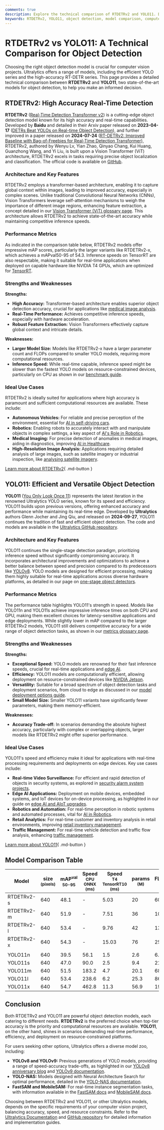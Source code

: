 ```yaml
---
comments: true
description: Explore the technical comparison of RTDETRv2 and YOLO11. Discover strengths, weaknesses, and ideal use cases to choose the best detection model.
keywords: RTDETRv2, YOLO11, object detection, model comparison, computer vision, real-time detection, accuracy, performance metrics, Ultralytics
---
```


# RTDETRv2 vs YOLO11: A Technical Comparison for Object Detection

Choosing the right object detection model is crucial for computer vision projects. Ultralytics offers a range of models, including the efficient YOLO series and the high-accuracy RT-DETR series. This page provides a detailed technical comparison between **RTDETRv2** and **YOLO11**, two state-of-the-art models for object detection, to help you make an informed decision.

<script async src="https://cdn.jsdelivr.net/npm/chart.js"></script>
<script defer src="../../javascript/benchmark.js"></script>

<canvas id="modelComparisonChart" width="1024" height="400" active-models='["RTDETRv2", "YOLO11"]'></canvas>

## RTDETRv2: High Accuracy Real-Time Detection

**RTDETRv2** ([Real-Time Detection Transformer v2](https://github.com/lyuwenyu/RT-DETR/tree/main/rtdetrv2_pytorch#readme)) is a cutting-edge object detection model known for its high accuracy and real-time capabilities. Developed by **Baidu** and detailed in their Arxiv paper released on **2023-04-17** ([DETRs Beat YOLOs on Real-time Object Detection](https://arxiv.org/abs/2304.08069)), and further improved in a paper released on **2024-07-24** ([RT-DETRv2: Improved Baseline with Bag-of-Freebies for Real-Time Detection Transformer](https://arxiv.org/abs/2407.17140)), RTDETRv2, authored by Wenyu Lv, Yian Zhao, Qinyao Chang, Kui Huang, Guanzhong Wang, and Yi Liu, is built upon a Vision Transformer (ViT) architecture, RTDETRv2 excels in tasks requiring precise object localization and classification. The official code is available on [GitHub](https://github.com/lyuwenyu/RT-DETR/tree/main/rtdetrv2_pytorch).

### Architecture and Key Features

RTDETRv2 employs a transformer-based architecture, enabling it to capture global context within images, leading to improved accuracy, especially in complex scenes. Unlike traditional Convolutional Neural Networks (CNNs), Vision Transformers leverage self-attention mechanisms to weigh the importance of different image regions, enhancing feature extraction, a concept detailed in our [Vision Transformer (ViT) glossary page](https://www.ultralytics.com/glossary/vision-transformer-vit). This architecture allows RTDETRv2 to achieve state-of-the-art accuracy while maintaining competitive inference speeds.

### Performance Metrics

As indicated in the comparison table below, RTDETRv2 models offer impressive mAP scores, particularly the larger variants like RTDETRv2-x, which achieves a mAPval50-95 of 54.3. Inference speeds on TensorRT are also respectable, making it suitable for real-time applications when deployed on capable hardware like NVIDIA T4 GPUs, which are optimized for [TensorRT](https://www.ultralytics.com/glossary/tensorrt).

### Strengths and Weaknesses

**Strengths:**

- **High Accuracy:** Transformer-based architecture enables superior object detection accuracy, crucial for applications like [medical image analysis](https://www.ultralytics.com/glossary/medical-image-analysis).
- **Real-Time Performance:** Achieves competitive inference speeds, especially with hardware acceleration.
- **Robust Feature Extraction:** Vision Transformers effectively capture global context and intricate details.

**Weaknesses:**

- **Larger Model Size:** Models like RTDETRv2-x have a larger parameter count and FLOPs compared to smaller YOLO models, requiring more computational resources.
- **Inference Speed:** While real-time capable, inference speed might be slower than the fastest YOLO models on resource-constrained devices, particularly on CPU as shown in our [benchmark guide](https://docs.ultralytics.com/modes/benchmark/).

### Ideal Use Cases

RTDETRv2 is ideally suited for applications where high accuracy is paramount and sufficient computational resources are available. These include:

- **Autonomous Vehicles:** For reliable and precise perception of the environment, essential for [AI in self-driving cars](https://www.ultralytics.com/solutions/ai-in-automotive).
- **Robotics:** Enabling robots to accurately interact with and manipulate objects in complex settings, a key aspect of [AI's Role in Robotics](https://www.ultralytics.com/blog/from-algorithms-to-automation-ais-role-in-robotics).
- **Medical Imaging:** For precise detection of anomalies in medical images, aiding in diagnostics, improving [AI in Healthcare](https://www.ultralytics.com/solutions/ai-in-healthcare).
- **High-Resolution Image Analysis:** Applications requiring detailed analysis of large images, such as satellite imagery or industrial inspection, like [analysing satellite imagery](https://www.ultralytics.com/blog/using-computer-vision-to-analyse-satellite-imagery).

[Learn more about RTDETRv2](https://docs.ultralytics.com/models/rtdetr/){ .md-button }

## YOLO11: Efficient and Versatile Object Detection

**YOLO11** ([You Only Look Once 11](https://docs.ultralytics.com/models/yolo11/)) represents the latest iteration in the renowned Ultralytics YOLO series, known for its speed and efficiency. YOLO11 builds upon previous versions, offering enhanced accuracy and performance while maintaining its real-time edge. Developed by **Ultralytics** authors Glenn Jocher and Jing Qiu, and released on **2024-09-27**, YOLO11 continues the tradition of fast and efficient object detection. The code and models are available in the [Ultralytics GitHub repository](https://github.com/ultralytics/ultralytics).

### Architecture and Key Features

YOLO11 continues the single-stage detection paradigm, prioritizing inference speed without significantly compromising accuracy. It incorporates architectural improvements and optimizations to achieve a better balance between speed and precision compared to its predecessors like [YOLOv8](https://docs.ultralytics.com/models/yolov8/). YOLO models are designed for efficient processing, making them highly suitable for real-time applications across diverse hardware platforms, as detailed in our page on [one-stage object detectors](https://www.ultralytics.com/glossary/one-stage-object-detectors).

### Performance Metrics

The performance table highlights YOLO11's strength in speed. Models like YOLO11n and YOLO11s achieve impressive inference times on both CPU and GPU, making them excellent choices for latency-sensitive applications and edge deployments. While slightly lower in mAP compared to the larger RTDETRv2 models, YOLO11 still delivers competitive accuracy for a wide range of object detection tasks, as shown in our [metrics glossary page](https://www.ultralytics.com/glossary/mean-average-precision-map).

### Strengths and Weaknesses

**Strengths:**

- **Exceptional Speed:** YOLO models are renowned for their fast inference speeds, crucial for real-time applications and [edge AI](https://www.ultralytics.com/glossary/edge-ai).
- **Efficiency:** YOLO11 models are computationally efficient, allowing deployment on resource-constrained devices like [NVIDIA Jetson](https://docs.ultralytics.com/guides/nvidia-jetson/).
- **Versatility:** Suitable for a broad spectrum of object detection tasks and deployment scenarios, from cloud to edge as discussed in our [model deployment options guide](https://docs.ultralytics.com/guides/model-deployment-options/).
- **Small Model Size:** Smaller YOLO11 variants have significantly fewer parameters, making them memory-efficient.

**Weaknesses:**

- **Accuracy Trade-off:** In scenarios demanding the absolute highest accuracy, particularly with complex or overlapping objects, larger models like RTDETRv2 might offer superior performance.

### Ideal Use Cases

YOLO11's speed and efficiency make it ideal for applications with real-time processing requirements and deployments on edge devices. Key use cases include:

- **Real-time Video Surveillance:** For efficient and rapid detection of objects in security systems, as explored in [security alarm system projects](https://www.ultralytics.com/blog/security-alarm-system-projects-with-ultralytics-yolov8).
- **Edge AI Applications:** Deployment on mobile devices, embedded systems, and IoT devices for on-device processing, as highlighted in our guide on [edge AI and AIoT upgrades](https://www.ultralytics.com/blog/edge-ai-and-aiot-upgrade-any-camera-with-ultralytics-yolov8-in-a-no-code-way).
- **Robotics and Automation:** For real-time perception in robotic systems and automated processes, vital for [AI in Robotics](https://www.ultralytics.com/glossary/robotics).
- **Retail Analytics:** For real-time customer and inventory analysis in retail environments, improving [retail inventory management](https://www.ultralytics.com/blog/ai-for-smarter-retail-inventory-management).
- **Traffic Management:** For real-time vehicle detection and traffic flow analysis, enhancing [traffic management](https://www.ultralytics.com/blog/optimizingtraffic-management-with-ultralytics-yolo11).

[Learn more about YOLO11](https://docs.ultralytics.com/models/yolo11/){ .md-button }

## Model Comparison Table

| Model      | size<br><sup>(pixels) | mAP<sup>val<br>50-95 | Speed<br><sup>CPU ONNX<br>(ms) | Speed<br><sup>T4 TensorRT10<br>(ms) | params<br><sup>(M) | FLOPs<br><sup>(B) |
| ---------- | --------------------- | -------------------- | ------------------------------ | ----------------------------------- | ------------------ | ----------------- |
| RTDETRv2-s | 640                   | 48.1                 | -                              | 5.03                                | 20                 | 60                |
| RTDETRv2-m | 640                   | 51.9                 | -                              | 7.51                                | 36                 | 100               |
| RTDETRv2-l | 640                   | 53.4                 | -                              | 9.76                                | 42                 | 136               |
| RTDETRv2-x | 640                   | 54.3                 | -                              | 15.03                               | 76                 | 259               |
|            |                       |                      |                                |                                     |                    |                   |
| YOLO11n    | 640                   | 39.5                 | 56.1                           | 1.5                                 | 2.6                | 6.5               |
| YOLO11s    | 640                   | 47.0                 | 90.0                           | 2.5                                 | 9.4                | 21.5              |
| YOLO11m    | 640                   | 51.5                 | 183.2                          | 4.7                                 | 20.1               | 68.0              |
| YOLO11l    | 640                   | 53.4                 | 238.6                          | 6.2                                 | 25.3               | 86.9              |
| YOLO11x    | 640                   | 54.7                 | 462.8                          | 11.3                                | 56.9               | 194.9             |

## Conclusion

Both RTDETRv2 and YOLO11 are powerful object detection models, each catering to different needs. **RTDETRv2** is the preferred choice when top-tier accuracy is the priority and computational resources are available. **YOLO11**, on the other hand, shines in scenarios demanding real-time performance, efficiency, and deployment on resource-constrained platforms.

For users seeking other options, Ultralytics offers a diverse model zoo, including:

- **YOLOv8 and YOLOv9:** Previous generations of YOLO models, providing a range of speed-accuracy trade-offs, as highlighted in our [YOLOv8 anniversary blog](https://www.ultralytics.com/blog/ultralytics-yolov8-turns-one-a-year-of-breakthroughs-and-innovations) and [YOLOv9 documentation](https://docs.ultralytics.com/models/yolov9/).
- **YOLO-NAS:** Models designed with Neural Architecture Search for optimal performance, detailed in the [YOLO-NAS documentation](https://docs.ultralytics.com/models/yolo-nas/).
- **FastSAM and MobileSAM:** For real-time instance segmentation tasks, with information available in the [FastSAM docs](https://docs.ultralytics.com/models/fast-sam/) and [MobileSAM docs](https://docs.ultralytics.com/models/mobile-sam/).

Choosing between RTDETRv2 and YOLO11, or other Ultralytics models, depends on the specific requirements of your computer vision project, balancing accuracy, speed, and resource constraints. Refer to the [Ultralytics Documentation](https://docs.ultralytics.com/models/) and [GitHub repository](https://github.com/ultralytics/ultralytics) for detailed information and implementation guides.
